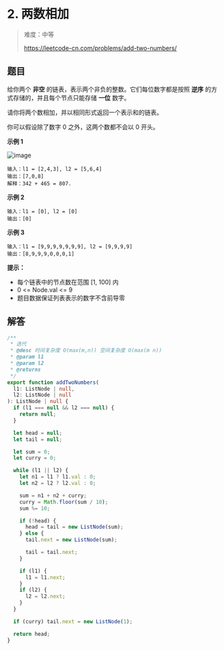 # 2. 两数相加

> 难度：中等
>
> https://leetcode-cn.com/problems/add-two-numbers/

## 题目

给你两个 **非空** 的链表，表示两个非负的整数。它们每位数字都是按照 **逆序** 的方式存储的，并且每个节点只能存储 **一位** 数字。

请你将两个数相加，并以相同形式返回一个表示和的链表。

你可以假设除了数字 0 之外，这两个数都不会以 0 开头。

**示例 1**

![image](https://user-images.githubusercontent.com/25545052/164760209-938467c9-fac4-46ed-881d-87fb15e3dd56.png)

```
输入：l1 = [2,4,3], l2 = [5,6,4]
输出：[7,0,8]
解释：342 + 465 = 807.
```

**示例 2**

```
输入：l1 = [0], l2 = [0]
输出：[0]
```

**示例 3**

```
输入：l1 = [9,9,9,9,9,9,9], l2 = [9,9,9,9]
输出：[8,9,9,9,0,0,0,1]
```

**提示：**

- 每个链表中的节点数在范围 [1, 100] 内
- 0 <= Node.val <= 9
- 题目数据保证列表表示的数字不含前导零

## 解答

```typescript
/**
 * 迭代
 * @desc 时间复杂度 O(max(m,n)) 空间复杂度 O(max(m n))
 * @param l1
 * @param l2
 * @returns
 */
export function addTwoNumbers(
  l1: ListNode | null,
  l2: ListNode | null
): ListNode | null {
  if (l1 === null && l2 === null) {
    return null;
  }

  let head = null;
  let tail = null;

  let sum = 0;
  let curry = 0;

  while (l1 || l2) {
    let n1 = l1 ? l1.val : 0;
    let n2 = l2 ? l2.val : 0;

    sum = n1 + n2 + curry;
    curry = Math.floor(sum / 10);
    sum %= 10;

    if (!head) {
      head = tail = new ListNode(sum);
    } else {
      tail.next = new ListNode(sum);

      tail = tail.next;
    }

    if (l1) {
      l1 = l1.next;
    }
    if (l2) {
      l2 = l2.next;
    }
  }

  if (curry) tail.next = new ListNode(1);

  return head;
}
```
